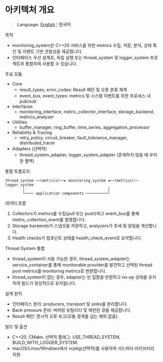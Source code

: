 아키텍처 개요
=====================

> **Language:** [English](ARCHITECTURE.md) | **한국어**

목적
- monitoring_system은 C++20 서비스를 위한 metrics 수집, 저장, 분석, 상태 확인 및 이벤트 기반 관찰성을 제공합니다.
- 인터페이스 우선 설계로, 독립 실행 또는 thread_system 및 logger_system 프로젝트와 통합하여 사용할 수 있습니다.

주요 모듈
- Core
  - result_types, error_codes: Result 패턴 및 오류 분류 체계
  - event_bus, event_types: metrics 및 시스템 이벤트를 위한 프로세스 내 pub/sub
- Interfaces
  - monitoring_interface, metric_collector_interface, storage_backend, metrics_analyzer
- Utilities
  - buffer_manager, ring_buffer, time_series, aggregation_processor
- Reliability & Tracing
  - retry_policy, circuit_breaker, fault_tolerance_manager, distributed_tracer
- Adapters (선택적)
  - thread_system_adapter, logger_system_adapter (존재하지 않을 때 우아한 폴백)

통합 토폴로지
```
thread_system ──(metrics)──► monitoring_system ◄──(metrics)── logger_system
        │                                      │
        └──── application components ──────────┘
```

데이터 흐름
1) Collectors가 metrics를 수집(pull 또는 push)하고 event_bus를 통해 metric_collection_event를 발행합니다.
2) Storage backends가 스냅샷을 저장하고, analyzers가 추세 및 알림을 계산합니다.
3) Health checks가 컴포넌트 상태를 health_check_event로 요약합니다.

Thread System 통합
- thread_system이 사용 가능한 경우, thread_system_adapter는 service_container를 통해 monitorable provider를 발견하고 선택된 thread pool metrics를 monitoring metrics로 변환합니다.
- thread_system이 없는 경우, adapter는 빈 집합을 반환하고 no-op 상태를 유지하여 빌드가 정상적으로 유지됩니다.

설계 원칙
- 인터페이스 분리: producers, transport 및 sinks를 분리합니다.
- Back-pressure 준비: 버퍼링 유틸리티 및 제한된 큐를 제공합니다.
- Result 패턴: 명시적 오류 보고(모듈 경계를 넘는 예외 없음).

빌드 및 옵션
- C++20, CMake. 선택적 플래그: USE_THREAD_SYSTEM, BUILD_WITH_LOGGER_SYSTEM.
- macOS/Linux/Windows에서 vcpkg(선택적)를 사용하여 서드파티 라이브러리 지원.
